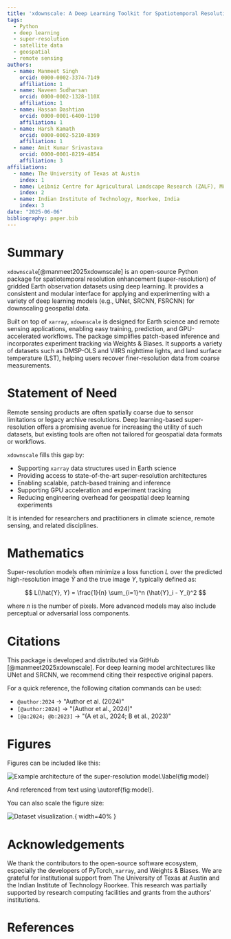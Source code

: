 ```yaml
---
title: 'xdownscale: A Deep Learning Toolkit for Spatiotemporal Resolution Enhancement of Gridded Data'
tags:
  - Python
  - deep learning
  - super-resolution
  - satellite data
  - geospatial
  - remote sensing
authors:
  - name: Manmeet Singh
    orcid: 0000-0002-3374-7149
    affiliation: 1
  - name: Naveen Sudharsan
    orcid: 0000-0002-1328-110X
    affiliation: 1
  - name: Hassan Dashtian
    orcid: 0000-0001-6400-1190
    affiliation: 1
  - name: Harsh Kamath
    orcid: 0000-0002-5210-8369
    affiliation: 1
  - name: Amit Kumar Srivastava
    orcid: 0000-0001-8219-4854
    affiliation: 3
affiliations:
  - name: The University of Texas at Austin
    index: 1
  - name: Leibniz Centre for Agricultural Landscape Research (ZALF), Müncheberg, Germany
    index: 2
  - name: Indian Institute of Technology, Roorkee, India
    index: 3
date: "2025-06-06"
bibliography: paper.bib
---
```


# Summary

`xdownscale`[@manmeet2025xdownscale] is an open-source Python package for spatiotemporal resolution enhancement (super-resolution) of gridded Earth observation datasets using deep learning. It provides a consistent and modular interface for applying and experimenting with a variety of deep learning models (e.g., UNet, SRCNN, FSRCNN) for downscaling geospatial data.

Built on top of `xarray`, `xdownscale` is designed for Earth science and remote sensing applications, enabling easy training, prediction, and GPU-accelerated workflows. The package simplifies patch-based inference and incorporates experiment tracking via Weights & Biases. It supports a variety of datasets such as DMSP-OLS and VIIRS nighttime lights, and land surface temperature (LST), helping users recover finer-resolution data from coarse measurements.

# Statement of Need

Remote sensing products are often spatially coarse due to sensor limitations or legacy archive resolutions. Deep learning-based super-resolution offers a promising avenue for increasing the utility of such datasets, but existing tools are often not tailored for geospatial data formats or workflows.

`xdownscale` fills this gap by:

- Supporting `xarray` data structures used in Earth science
- Providing access to state-of-the-art super-resolution architectures
- Enabling scalable, patch-based training and inference
- Supporting GPU acceleration and experiment tracking
- Reducing engineering overhead for geospatial deep learning experiments

It is intended for researchers and practitioners in climate science, remote sensing, and related disciplines.

# Mathematics

Super-resolution models often minimize a loss function $L$ over the predicted high-resolution image $\hat{Y}$ and the true image $Y$, typically defined as:

$$
L(\hat{Y}, Y) = \frac{1}{n} \sum_{i=1}^n (\hat{Y}_i - Y_i)^2
$$

where $n$ is the number of pixels. More advanced models may also include perceptual or adversarial loss components.

# Citations

This package is developed and distributed via GitHub [@manmeet2025xdownscale]. For deep learning model architectures like UNet and SRCNN, we recommend citing their respective original papers.

For a quick reference, the following citation commands can be used:
- `@author:2024`  →  "Author et al. (2024)"
- `[@author:2024]` → "(Author et al., 2024)"
- `[@a:2024; @b:2023]` → "(A et al., 2024; B et al., 2023)"

# Figures

Figures can be included like this:

![Example architecture of the super-resolution model.\label{fig:model}](architecture.png)

And referenced from text using \autoref{fig:model}.

You can also scale the figure size:

![Dataset visualization.](dataset.png){ width=40% }

# Acknowledgements

We thank the contributors to the open-source software ecosystem, especially the developers of PyTorch, `xarray`, and Weights & Biases. We are grateful for institutional support from The University of Texas at Austin and the Indian Institute of Technology Roorkee. This research was partially supported by research computing facilities and grants from the authors' institutions.

# References

